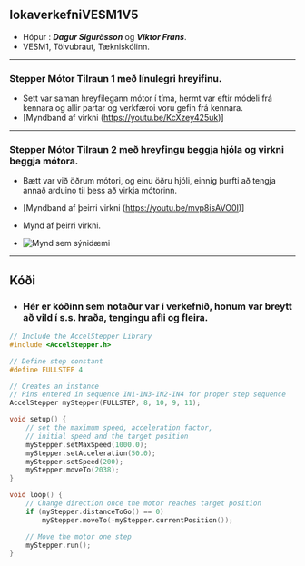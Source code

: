 ## lokaverkefniVESM1V5

- Hópur : ***Dagur Sigurðsson*** og ***Viktor Frans***.
-  VESM1, Tölvubraut, Tækniskólinn.

---

### Stepper Mótor Tilraun 1 með línulegri hreyifinu.
- Sett var saman hreyfilegann mótor í tíma, hermt var eftir módeli frá kennara og allir partar og verkfæroi voru gefin frá kennara.
- [Myndband af virkni (https://youtu.be/KcXzey425uk)]

---

### Stepper Mótor Tilraun 2 með hreyfingu beggja hjóla og virkni beggja mótora.
- Bætt var við öðrum mótori, og einu öðru hjóli, einnig þurfti að tengja annað arduino til þess að virkja mótorinn.
 
- [Myndband af þeirri virkni (https://youtu.be/mvp8isAVO0I)]

- Mynd af þeirri virkni.
- ![Mynd sem sýnidæmi](https://github.com/dagursigg/verkefni6/blob/main/ho.png%20(1).png)


---
## Kóði
- ### Hér er kóðinn sem notaður var í verkefnið, honum var breytt að vild í s.s. hraða, tengingu afli og fleira.
```C
// Include the AccelStepper Library
#include <AccelStepper.h>

// Define step constant
#define FULLSTEP 4

// Creates an instance
// Pins entered in sequence IN1-IN3-IN2-IN4 for proper step sequence
AccelStepper myStepper(FULLSTEP, 8, 10, 9, 11);

void setup() {
	// set the maximum speed, acceleration factor,
	// initial speed and the target position
	myStepper.setMaxSpeed(1000.0);
	myStepper.setAcceleration(50.0);
	myStepper.setSpeed(200);
	myStepper.moveTo(2038);
}

void loop() {
	// Change direction once the motor reaches target position
	if (myStepper.distanceToGo() == 0) 
		myStepper.moveTo(-myStepper.currentPosition());

	// Move the motor one step
	myStepper.run();
}
```
